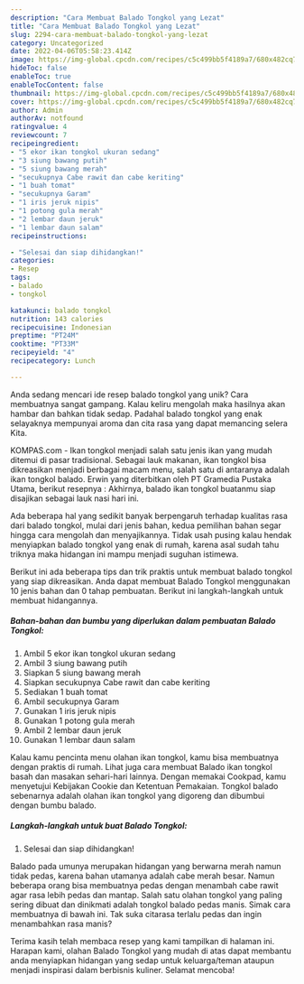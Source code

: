 ```yaml
---
description: "Cara Membuat Balado Tongkol yang Lezat"
title: "Cara Membuat Balado Tongkol yang Lezat"
slug: 2294-cara-membuat-balado-tongkol-yang-lezat
category: Uncategorized
date: 2022-04-06T05:58:23.414Z
image: https://img-global.cpcdn.com/recipes/c5c499bb5f4189a7/680x482cq70/balado-tongkol-foto-resep-utama.jpg
hideToc: false
enableToc: true
enableTocContent: false
thumbnail: https://img-global.cpcdn.com/recipes/c5c499bb5f4189a7/680x482cq70/balado-tongkol-foto-resep-utama.jpg
cover: https://img-global.cpcdn.com/recipes/c5c499bb5f4189a7/680x482cq70/balado-tongkol-foto-resep-utama.jpg
author: Admin
authorAv: notfound
ratingvalue: 4
reviewcount: 7
recipeingredient:
- "5 ekor ikan tongkol ukuran sedang"
- "3 siung bawang putih"
- "5 siung bawang merah"
- "secukupnya Cabe rawit dan cabe keriting"
- "1 buah tomat"
- "secukupnya Garam"
- "1 iris jeruk nipis"
- "1 potong gula merah"
- "2 lembar daun jeruk"
- "1 lembar daun salam"
recipeinstructions:

- "Selesai dan siap dihidangkan!"
categories:
- Resep
tags:
- balado
- tongkol

katakunci: balado tongkol 
nutrition: 143 calories
recipecuisine: Indonesian
preptime: "PT24M"
cooktime: "PT33M"
recipeyield: "4"
recipecategory: Lunch

---
```





Anda sedang mencari ide resep balado tongkol yang unik? Cara membuatnya sangat gampang. Kalau keliru mengolah maka hasilnya akan hambar dan bahkan tidak sedap. Padahal balado tongkol yang enak selayaknya mempunyai aroma dan cita rasa yang dapat memancing selera Kita.





KOMPAS.com - Ikan tongkol menjadi salah satu jenis ikan yang mudah ditemui di pasar tradisional. Sebagai lauk makanan, ikan tongkol bisa dikreasikan menjadi berbagai macam menu, salah satu di antaranya adalah ikan tongkol balado. Erwin yang diterbitkan oleh PT Gramedia Pustaka Utama, berikut resepnya : Akhirnya, balado ikan tongkol buatanmu siap disajikan sebagai lauk nasi hari ini.

Ada beberapa hal yang sedikit banyak berpengaruh terhadap kualitas rasa dari balado tongkol, mulai dari jenis bahan, kedua pemilihan bahan segar hingga cara mengolah dan menyajikannya. Tidak usah pusing kalau hendak menyiapkan balado tongkol yang enak di rumah, karena asal sudah tahu triknya maka hidangan ini mampu menjadi suguhan istimewa.






Berikut ini ada beberapa tips dan trik praktis untuk membuat balado tongkol yang siap dikreasikan. Anda dapat membuat Balado Tongkol menggunakan 10 jenis bahan dan 0 tahap pembuatan. Berikut ini langkah-langkah untuk membuat hidangannya.

<!--inarticleads1-->

##### Bahan-bahan dan bumbu yang diperlukan dalam pembuatan Balado Tongkol:

1. Ambil 5 ekor ikan tongkol ukuran sedang
1. Ambil 3 siung bawang putih
1. Siapkan 5 siung bawang merah
1. Siapkan secukupnya Cabe rawit dan cabe keriting
1. Sediakan 1 buah tomat
1. Ambil secukupnya Garam
1. Gunakan 1 iris jeruk nipis
1. Gunakan 1 potong gula merah
1. Ambil 2 lembar daun jeruk
1. Gunakan 1 lembar daun salam


Kalau kamu pencinta menu olahan ikan tongkol, kamu bisa membuatnya dengan praktis di rumah. Lihat juga cara membuat Balado ikan tongkol basah dan masakan sehari-hari lainnya. Dengan memakai Cookpad, kamu menyetujui Kebijakan Cookie dan Ketentuan Pemakaian. Tongkol balado sebenarnya adalah olahan ikan tongkol yang digoreng dan dibumbui dengan bumbu balado. 

<!--inarticleads2-->

##### Langkah-langkah untuk buat Balado Tongkol:


1. Selesai dan siap dihidangkan!

Balado pada umunya merupakan hidangan yang berwarna merah namun tidak pedas, karena bahan utamanya adalah cabe merah besar. Namun beberapa orang bisa membuatnya pedas dengan menambah cabe rawit agar rasa lebih pedas dan mantap. Salah satu olahan tongkol yang paling sering dibuat dan dinikmati adalah tongkol balado pedas manis. Simak cara membuatnya di bawah ini. Tak suka citarasa terlalu pedas dan ingin menambahkan rasa manis? 

Terima kasih telah membaca resep yang kami tampilkan di halaman ini. Harapan kami, olahan Balado Tongkol yang mudah di atas dapat membantu anda menyiapkan hidangan yang sedap untuk keluarga/teman ataupun menjadi inspirasi dalam berbisnis kuliner. Selamat mencoba!
